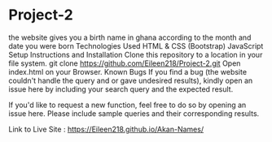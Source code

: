 # Project-2
the website gives you a birth name in ghana according to the month and date you were born
Technologies Used
HTML & CSS (Bootstrap)
JavaScript 
Setup Instructions and Installation
Clone this repository to a location in your file system. git clone https://github.com/Eileen218/Project-2.git
Open index.html on your Browser.
Known Bugs
If you find a bug (the website couldn't handle the query and or gave undesired results), kindly open an issue here by including your search query and the expected result.

If you'd like to request a new function, feel free to do so by opening an issue here. Please include sample queries and their corresponding results.

Link to Live Site : https://Eileen218.github.io/Akan-Names/
